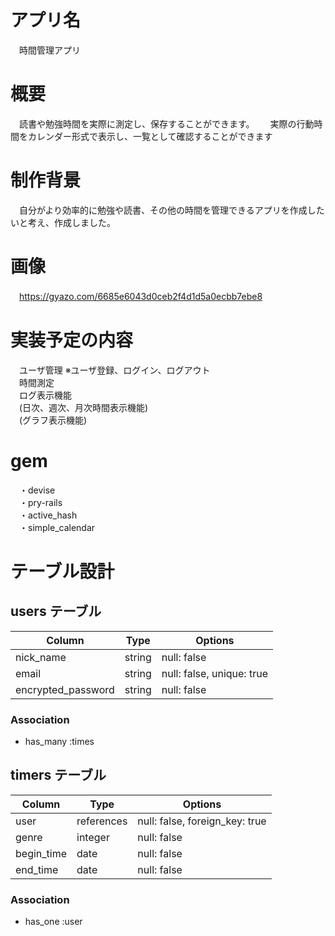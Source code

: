 # アプリ名	
　時間管理アプリ

# 概要
　読書や勉強時間を実際に測定し、保存することができます。　
　実際の行動時間をカレンダー形式で表示し、一覧として確認することができます
　
# 制作背景
　自分がより効率的に勉強や読書、その他の時間を管理できるアプリを作成したいと考え、作成しました。

# 画像
　https://gyazo.com/6685e6043d0ceb2f4d1d5a0ecbb7ebe8

# 実装予定の内容
　ユーザ管理 ※ユーザ登録、ログイン、ログアウト  
　時間測定  
　ログ表示機能  
　(日次、週次、月次時間表示機能)  
　(グラフ表示機能)  
 
# gem
　・devise  
　・pry-rails  
　・active_hash  
　・simple_calendar  


# テーブル設計

## users テーブル

| Column             | Type    | Options                    |
| ----------         | --------| --------------             |
| nick_name          | string  | null: false                |
| email              | string  | null: false,  unique: true |
| encrypted_password | string  | null: false                |

### Association

- has_many  :times

## timers テーブル

| Column                | Type        | Options         |
| ----------            | --------    | --------------  |
| user                  | references  | null: false,  foreign_key: true      |
| genre                 | integer     | null: false     |
| begin_time            | date        | null: false     |
| end_time              | date        | null: false     |

### Association

- has_one :user

